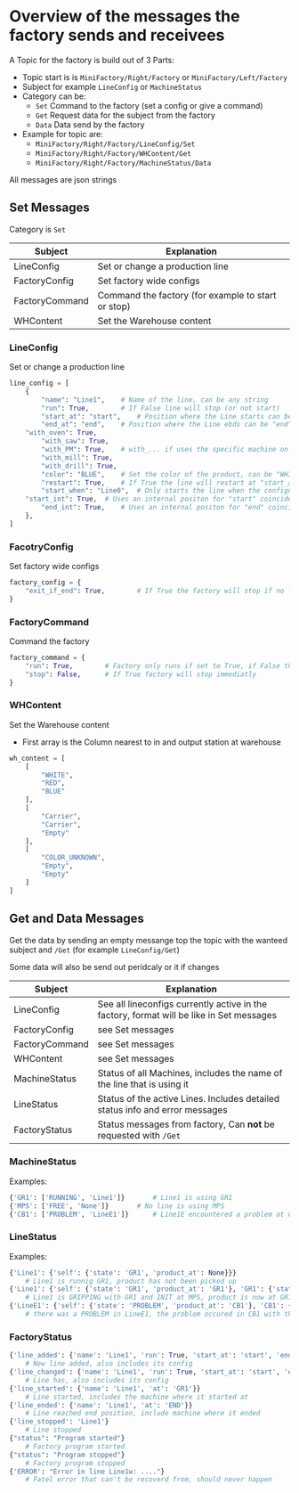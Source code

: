 # Overview of the messages the factory sends and receivees

A Topic for the factory is build out of 3 Parts:

* Topic start is is `MiniFactory/Right/Factory` or `MiniFactory/Left/Factory`
* Subject for example `LineConfig` or `MachineStatus`
* Category can be:
  * `Set` Command to the factory (set a config or give a command)
  * `Get` Request data for the subject from the factory
  * `Data` Data send by the factory
* Example for topic are:
  * `MiniFactory/Right/Factory/LineConfig/Set`
  * `MiniFactory/Right/Factory/WHContent/Get`
  * `MiniFactory/Right/Factory/MachineStatus/Data`

All messages are json strings

## Set Messages

Category is `Set`

| Subject        | Explanation                                        |
| -------------- | -------------------------------------------------- |
| LineConfig     | Set or change a production line                    |
| FactoryConfig  | Set factory wide configs                           |
| FactoryCommand | Command the factory (for example to start or stop) |
| WHContent      | Set the Warehouse content                          |

### LineConfig

Set or change a production line

```python
line_config = [
	{
        "name": "Line1", 	# Name of the line, can be any string
        "run": True,		# If False line will stop (or not start)
        "start_at": "start",	# Position where the Line starts can be "start", "storage", or any machine in short form ("CB1", "MPS"...)
        "end_at": "end",	# Position where the Line ebds can be "end", "storage", or any machine in short form ("CB1", "MPS"...)
	"with_oven": True,
        "with_saw": True,
        "with_PM": True,	# with_... if uses the specific machine on the line, if missing or False the machine will be scipped
        "with_mill": True,
        "with_drill": True,
        "color": "BLUE",	# Set the color of the product, can be "WHITE", "RED", "BLUE", "COLOR_UNKNOWN"
        "restart": True,	# If True the line will restart at "start_at" when it reaches "end_at"
        "start_when": "Line0",	# Only starts the line when the configured line (here "Line0") has ended
	"start_int": True,	# Uses an internal positon for "start" coincides with the "end_int" position
        "end_int": True,	# Uses an internal positon for "end" coincides with the "start_int" position
    },
]
```

### FacotryConfig

Set factory wide configs

```python
factory_config = {
    "exit_if_end": True,		# If True the factory will stop if no line is running
}
```

### FactoryCommand

Command the factory

```python
factory_command = {
    "run": True,		# Factory only runs if set to True, if False the factory will halt at next posible time
    "stop": False,		# If True factory will stop immediatly
}
```

### WHContent

Set the Warehouse content

* First array is the Column nearest to in and output station at warehouse

```python
wh_content = [
    [
        "WHITE",
        "RED",
        "BLUE"
    ],
    [
        "Carrier",
        "Carrier",
        "Empty"
    ],
    [
        "COLOR_UNKNOWN",
        "Empty",
        "Empty"
    ]
]
```


## Get and Data Messages

Get the data by sending an empty messange top the topic with the wanteed subject and `/Get` (for example `LineConfig/Get`)

Some data will also be send out peridcaly or it if changes

| Subject        | Explanation                                                                              |
| -------------- | ---------------------------------------------------------------------------------------- |
| LineConfig     | See all lineconfigs currently active in the factory, format will be like in Set messages |
| FactoryConfig  | see Set messages                                                                         |
| FactoryCommand | see Set messages                                                                         |
| WHContent      | see Set messages                                                                         |
| MachineStatus  | Status of all Machines, includes the name of the line that is using it                   |
| LineStatus     | Status of the active Lines. Includes detailed status info and error messages             |
| FactoryStatus  | Status messages from factory, Can **not** be requested with `/Get`             |

### MachineStatus

Examples:

```python
{'GR1': ['RUNNING', 'Line1']}		# Line1 is using GR1
{'MPS': ['FREE', 'None']}		# No line is using MPS
{'CB1': ['PROBLEM', 'LineE1']}		# Line1E encountered a problem at CB1
```

### LineStatus

Examples:

```python
{'Line1': {'self': {'state': 'GR1', 'product_at': None}}}
	# Line1 is runnig GR1, product has not been picked up
{'Line1': {'self': {'state': 'GR1', 'product_at': 'GR1'}, 'GR1': {'status': 'GRIPPING'}, 'MPS': {'status': 'INIT'}}}
	# Line1 is GRIPPING with GR1 and INIT at MPS, product is now at GR1
{'LineE1': {'self': {'state': 'PROBLEM', 'product_at': 'CB1'}, 'CB1': {'status': 'PROBLEM', 'PROBLEM': 'SensorTimeoutError: CB1_SENS_END no detection in time'}}}
	# there was a PROBLEM in LineE1, the problom occured in CB1 with the given message
```

### FactoryStatus

```python
{'line_added': {'name': 'Line1', 'run': True, 'start_at': 'start', 'end_at': 'end'}}
	# New line added, also includes its config
{'line_changed': {'name': 'Line1', 'run': True, 'start_at': 'start', 'end_at': 'storage'}}
	# Line has, also includes its config
{'line_started': {'name': 'Line1', 'at': 'GR1'}}
	# Line started, includes the machine where it started at
{'line_ended': {'name': 'Line1', 'at': 'END'}}
	# Line reached end position, include machine where it ended
{'line_stopped': 'Line1'}
  	# Line stopped
{"status": "Program started"}
	# Factory program started
{"status": "Program stopped"}
	# Factory program stopped
{'ERROR': "Error in line Line1w: ...."}
	# Fatel error that can't be recoverd from, should never happen
```
